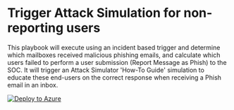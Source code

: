 # Trigger Attack Simulation for non-reporting users

This playbook will execute using an incident based trigger and determine which mailboxes received malicious phishing emails, and calculate which users failed to perform a user submission (Report Message as Phish) to the SOC. It will trigger an Attack Simulator 'How-To Guide' simulation to educate these end-users on the correct response when receiving a Phish email in an inbox.


[![Deploy to Azure](https://aka.ms/deploytoazurebutton)](https://portal.azure.com/#create/Microsoft.Template/uri/https%3A%2F%2Fraw.githubusercontent.com%2Fjonade%2FSentinelRunbooks%2Frefs%2Fheads%2Fmain%2FDefender%20for%20Office%20365%2FTrigger%20AST%20for%20NonReporting%20users%2Fazuredeploy.json)